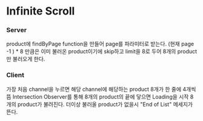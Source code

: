 # Infinite Scroll

### Server

product에 findByPage function을 만들어 page를 파라미터로 받는다.
(현재 page -1 ) \* 8 만큼은 이미 불러온 product이기에 skip하고 limit을 8로 두어 8개의 product만 불러오게 한다.

### Client

가장 처음 channel을 누르면 해당 channel에 해당하는 product 8개가 한 줄에 4개씩 뜸
Intersection Observer를 통해 8개의 product의 끝에 닿으면 Loading을 시작
8개의 product가 불려진다.
더이상 불러올 product가 없을시 "End of List" 메세지가 뜬다.

